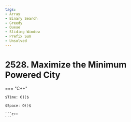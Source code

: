 ```yaml
---
tags:
- Array
- Binary Search
- Greedy
- Queue
- Sliding Window
- Prefix Sum
- Unsolved
---
```



# 2528. Maximize the Minimum Powered City

=== "C++"

    $Time: O()$

    $Space: O()$

    ```c++
    ```